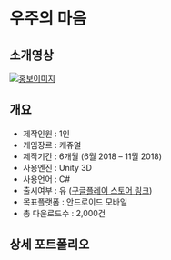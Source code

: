 # 우주의 마음
## 소개영상
[![홍보이미지](http://i.imgur.com/Ot5DWAW.png)](https://youtu.be/jBrhQTluPgU)

## 개요
* 제작인원 : 1인
* 게임장르 : 캐쥬얼
* 제작기간 : 6개월 (6월 2018 – 11월 2018)
* 사용엔진 : Unity 3D
* 사용언어 : C#
* 출시여부 : 유 ([구글플레이 스토어 링크](https://play.google.com/store/apps/details?id=com.Akbari.Spaceship))
* 목표플랫폼 : 안드로이드 모바일
* 총 다운로드수 : 2,000건

## 상세 포트폴리오
